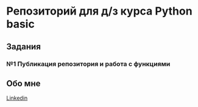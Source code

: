 # Репозиторий для д/з курса Python basic
## Задания
### №1 Публикация репозитория и работа с функциями

## Обо мне
[Linkedin](https://www.linkedin.com/in/mikhail-lukashov-7b67a91b6/)

